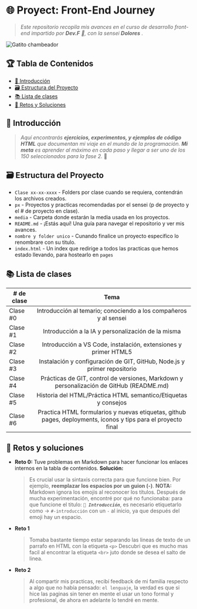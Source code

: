 # 🌐 Proyect: Front-End Journey

<!--- Es una buena practica comentar, pero markdown es bastante "straight forward" no? -->

> _Este repositorio recopila mis avances en el curso de desarrollo front-end impartido por **Dev.F** 🚀, con la sensei **Dolores** ._

![Gatito chambeador](https://media.tenor.com/yp_aFUgHMx8AAAAM/nakanoart-nakanodrawing.gif)

## 🏆 Tabla de Contenidos

- [🎉 Introducción](#-introducción)
- [🗃️ Estructura del Proyecto](#-estructura-del-proyecto)
- [📚 Lista de clases](#-lista-de-clases)
- [📂 Retos y Soluciones](#-retos-y-soluciones)

## 🎉 Introducción

> _Aquí encontrarás **ejercicios, experimentos, y ejemplos de código HTML** que documentan mi viaje en el mundo de la programación. **Mi meta** es aprender al máximo en cada paso y llegar a ser uno de los 150 seleccionados para la fase 2._ 🚀

## 🗃️ Estructura del Proyecto

- `Clase xx-xx-xxxx` - Folders por clase cuando se requiera, contendrán los archivos creados.
- `px` - Proyectos y practicas recomendadas por el sensei (p de proyecto y el # de proyecto en clase).
- `media` - Carpeta donde estarán la media usada en los proyectos.
- `README.md` - ¡Estás aquí! Una guía para navegar el repositorio y ver mis avances.
- `nombre y folder unico` - Cunando finalice un proyecto especifico lo renombrare con su titulo.
- `index.html` - Un index que redirige a todos las practicas que hemos estado llevando, para hostearlo en `pages`

## 📚 Lista de clases

| # de clase |                                                     Tema                                                      |
| ---------- | :-----------------------------------------------------------------------------------------------------------: |
| Clase #0   |                       Introducción al temario; conociendo a los compañeros y al sensei                        |
| Clase #1   |                              Introducción a la IA y personalización de la misma                               |
| Clase #2   |                        Introducción a VS Code, instalación, extensiones y primer HTML5                        |
| Clase #3   |                   Instalación y configuración de GIT, GitHub, Node.js y primer repositorio                    |
| Clase #4   |           Prácticas de GIT, control de versiones, Markdown y personalización de GitHub (README.md)            |
| Clase #5   |                        Historia del HTML/Práctica HTML semantico/Etiquetas y consejos                         |
| Clase #6   | Practica HTML formularios y nuevas etiquetas, github pages, deployments, iconos y tips para el proyecto final |

## 📂 Retos y soluciones

- **Reto 0:** Tuve problemas en Markdown para hacer funcionar los enlaces internos en la tabla de contenidos.
  **Solución:**
  > Es crucial usar la sintaxis correcta para que funcione bien. Por ejemplo, **reemplazar los espacios por un guion (-)**.
  > **NOTA:** Markdown ignora los emojis al reconocer los títulos. Después de mucha experimentación, encontré por qué no funcionaba: para que funcione el titulo: _**`🎉 Introducción`**_, es necesario etiquetarlo como -> `#-introducción` con un `-` al inicio, ya que después del emoji hay un espacio.
- **Reto 1**
  > Tomaba bastante tiempo estar separando las lineas de texto de un parrafo en HTML con la etiqueta `<p>`
  > Descubri que es mucho mas facil al encontrar la etiqueta `<br>` juto donde se desea el salto de linea.
- **Reto 2**
  > Al compartir mis practicas, recibí feedback de mi familia respecto a algo que no había pensado: `el lenguaje`, la verdad es que si hice las paginas sin tener en mente el usar un tono formal y profesional, de ahora en adelante lo tendré en mente.
